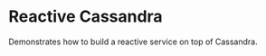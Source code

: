 Reactive Cassandra
==================

Demonstrates how to build a reactive service on top of Cassandra.


